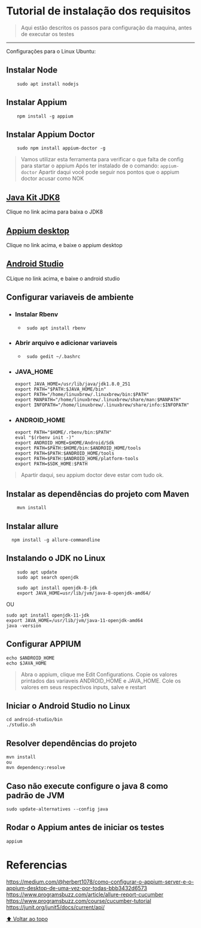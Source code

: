 # Tutorial de instalação dos requisitos
> Aqui estão descritos os passos para configuração da maquina, antes de executar os testes
<hr>

Configurações para o Linux Ubuntu:

## Instalar Node
```
    sudo apt install nodejs
```

## Instalar Appium
```
    npm install -g appium
```

## Instalar Appium Doctor
```
    sudo npm install appium-doctor -g
```
> Vamos utilizar esta ferramenta para verificar o que falta de config para startar o appium
> Após ter instalado de o comando: ``appium-doctor``
> Apartir daqui você pode seguir nos pontos que o appium doctor acusar como NOK

## [Java Kit JDK8](https://www.oracle.com/br/java/technologies/javase/javase8-archive-downloads.html)
Clique no link acima para baixa o JDK8

## [Appium desktop](https://github.com/appium/appium-desktop/releases/tag/v1.21.0-1)
Clique no link acima, e baixe o appium desktop

## [Android Studio](https://developer.android.com/studio)
CLique no link acima, e baixe o android studio

## Configurar variaveis de ambiente
- ### Instalar Rbenv
  - ``` sudo apt install rbenv```

- ### Abrir arquivo e adicionar variaveis
    - ``` sudo gedit ~/.bashrc```

- ### JAVA_HOME
      export JAVA_HOME=/usr/lib/java/jdk1.8.0_251
      export PATH="$PATH:$JAVA_HOME/bin"
      export PATH="/home/linuxbrew/.linuxbrew/bin:$PATH"
      export MANPATH="/home/linuxbrew/.linuxbrew/share/man:$MANPATH"
      export INFOPATH="/home/linuxbrew/.linuxbrew/share/info:$INFOPATH"

- ### ANDROID_HOME
      export PATH="$HOME/.rbenv/bin:$PATH"
      eval "$(rbenv init -)"
      export ANDROID_HOME=$HOME/Android/Sdk
      export PATH=$PATH:$HOME/bin:$ANDROID_HOME/tools
      export PATH=$PATH:$ANDROID_HOME/tools
      export PATH=$PATH:$ANDROID_HOME/platform-tools
      export PATH=$SDK_HOME:$PATH

> Apartir daqui, seu appium doctor deve estar com tudo ok.

## Instalar as dependências do projeto com Maven
```
    mvn install
```

## Instalar allure
```
  npm install -g allure-commandline
```
## Instalando o JDK no Linux
```
    sudo apt update
    sudo apt search openjdk

    sudo apt install openjdk-8-jdk
    export JAVA_HOME=usr/lib/jvm/java-8-openjdk-amd64/
```
OU
```
sudo apt install openjdk-11-jdk
export JAVA_HOME=/usr/lib/jvm/java-11-openjdk-amd64
java -version
```


## Configurar APPIUM
```
echo $ANDROID_HOME
echo $JAVA_HOME
```
>Abra o appium, clique me Edit Configurations. Copie os valores printados das variaveis ANDROID_HOME e JAVA_HOME.
>Cole os valores em seus respectivos inputs, salve e restart

## Iniciar o Android Studio no Linux
```
cd android-studio/bin
./studio.sh
```

## Resolver dependências do projeto
```
mvn install
ou 
mvn dependency:resolve
```

## Caso não execute configure o java 8 como padrão de JVM
```
sudo update-alternatives --config java
```

## Rodar o Appium antes de iniciar os testes
```
appium
```

# Referencias 
https://medium.com/@herbert1078/como-configurar-o-appium-server-e-o-appium-desktop-de-uma-vez-por-todas-bbb3432d6573
https://www.programsbuzz.com/article/allure-report-cucumber
https://www.programsbuzz.com/course/cucumber-tutorial
https://junit.org/junit5/docs/current/api/

[⬆ Voltar ao topo](#Tutorial-de-instalação-dos-requisitos)<br>